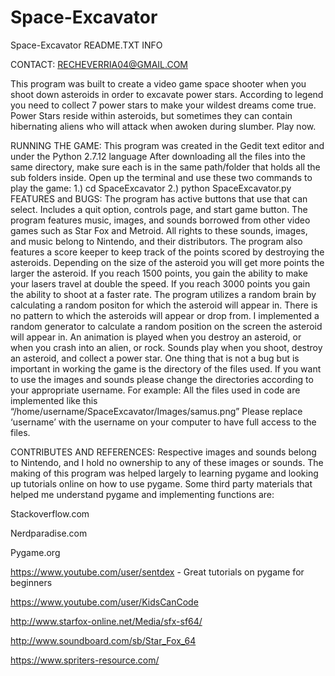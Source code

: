 # Space-Excavator
Space-Excavator
﻿README.TXT INFO

CONTACT: RECHEVERRIA04@GMAIL.COM

This program was built to create a video game space shooter when you shoot down asteroids in 
order to excavate power stars. According to legend you need to collect 7 power stars to make 
your wildest dreams come true. Power Stars reside within asteroids, but sometimes 
they can contain hibernating aliens who will attack when awoken during slumber.
Play now.


RUNNING THE GAME:
This program was created in the Gedit text editor and under the Python 2.7.12 language
After downloading all the files into the same directory, make sure each is in the same path/folder that
holds all the sub folders inside. 
Open up the terminal and use these two commands to play the game:
1.) cd SpaceExcavator
2.) python SpaceExcavator.py
FEATURES and BUGS:
The program has active buttons that use that can select. Includes a quit option, controls page, and 
start game button. The program features music, images, and sounds borrowed from other video games 
such as Star Fox and Metroid. All rights to these sounds, images, and music belong to Nintendo, and 
their distributors. The program also features a score keeper to keep track of the points scored by 
destroying the asteroids. Depending on the size of the asteroid you will get more points the larger 
the asteroid. If you reach 1500 points, you gain the ability to make your lasers travel at double 
the speed. If you reach 3000 points you gain the ability to shoot at a faster rate. The program utilizes
a random brain by calculating a random positon for which the asteroid will appear in. There is no 
pattern to which the asteroids will appear or drop from. I implemented a random generator to calculate 
a random position on the screen the asteroid will appear in. An animation is played when you destroy
an asteroid, or when you crash into an alien, or rock. Sounds play when you shoot, destroy an asteroid, 
and collect a power star. One thing that is not a bug but is important in working the game is the 
directory of the files used. If you want to use the images and sounds please change the directories 
according to your appropriate username. For example: All the files used in code are implemented like this “/home/username/SpaceExcavator/Images/samus.png” Please replace ‘username’ with the username on 
your computer to have full access to the files.



CONTRIBUTES AND REFERENCES:
Respective images and sounds belong to Nintendo, and I hold no ownership to any of these images or sounds.
The making of this program was helped largely to learning pygame and looking up tutorials online on how to use pygame.
Some third party materials that helped me understand pygame and implementing functions are:

Stackoverflow.com

Nerdparadise.com

Pygame.org

https://www.youtube.com/user/sentdex - Great tutorials on pygame for beginners 

https://www.youtube.com/user/KidsCanCode  

http://www.starfox-online.net/Media/sfx-sf64/

http://www.soundboard.com/sb/Star_Fox_64

https://www.spriters-resource.com/

